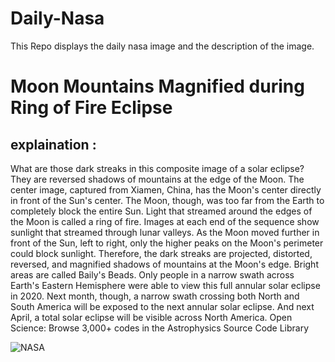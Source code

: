 # Daily-Nasa

This Repo displays the daily nasa image and the description of the image.

<!--NASA-->
# Moon Mountains Magnified during Ring of Fire Eclipse
## explaination :

What are those dark streaks in this composite image of a solar eclipse? They are reversed shadows of mountains at the edge of the Moon.  The center image, captured from Xiamen, China, has the Moon's center directly in front of the Sun's center. The Moon, though, was too far from the Earth to completely block the entire Sun.  Light that streamed around the edges of the Moon is called a  ring of fire. Images at each end of the sequence show sunlight that streamed through lunar valleys.  As the Moon moved further in front of the Sun, left to right, only the higher peaks on the Moon's perimeter could block sunlight.  Therefore, the dark streaks are projected, distorted, reversed, and magnified shadows of mountains at the Moon's edge.  Bright areas are called Baily's Beads. Only people in a narrow swath across Earth's Eastern Hemisphere were able to view this full annular solar eclipse in 2020. Next month, though, a narrow swath crossing both North and South America will be exposed to the next annular solar eclipse. And next April, a total solar eclipse will be visible across North America.   Open Science: Browse 3,000+ codes in the Astrophysics Source Code Library

![NASA](https://apod.nasa.gov/apod/image/2309/BeadMountains_Letian_960.jpg)
<!--/NASA-->